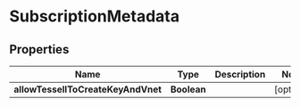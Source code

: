 

# SubscriptionMetadata


## Properties

Name | Type | Description | Notes
------------ | ------------- | ------------- | -------------
**allowTessellToCreateKeyAndVnet** | **Boolean** |  |  [optional]



